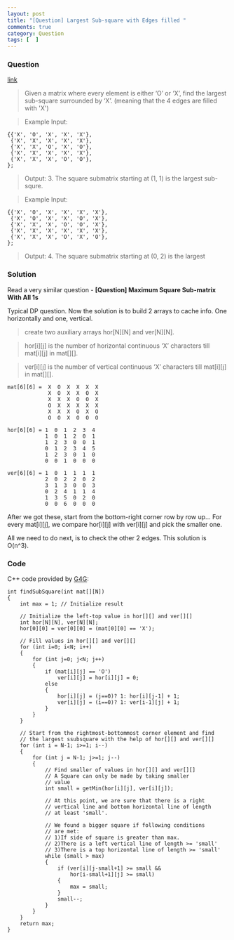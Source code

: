 ```yaml
---
layout: post
title: "[Question] Largest Sub-square with Edges filled "
comments: true
category: Question
tags: [  ]
---
```


### Question

[link](www.geeksforgeeks.org/given-matrix-o-x-find-largest-subsquare-surrounded-x/index.html)

> Given a matrix where every element is either ‘O’ or ‘X’, find the largest sub-square surrounded by ‘X’. (meaning that the 4 edges are filled with 'X')

> Example Input:

    {{'X', 'O', 'X', 'X', 'X'},
     {'X', 'X', 'X', 'X', 'X'},
     {'X', 'X', 'O', 'X', 'O'},
     {'X', 'X', 'X', 'X', 'X'},
     {'X', 'X', 'X', 'O', 'O'},
    };

> Output: 3. The square submatrix starting at (1, 1) is the largest sub-squre. 

> Example Input:

    {{'X', 'O', 'X', 'X', 'X', 'X'},
     {'X', 'O', 'X', 'X', 'O', 'X'},
     {'X', 'X', 'X', 'O', 'O', 'X'},
     {'X', 'X', 'X', 'X', 'X', 'X'},
     {'X', 'X', 'X', 'O', 'X', 'O'},
    };

> Output: 4. The square submatrix starting at (0, 2) is the largest

### Solution

Read a very similar question - __[Question] Maximum Square Sub-matrix With All 1s__

Typical DP question. Now the solution is to build 2 arrays to cache info. One horizontally and one, vertical. 

> create two auxiliary arrays hor[N][N] and ver[N][N]. 

> hor[i][j] is the number of horizontal continuous ‘X’ characters till mat[i][j] in mat[][]. 

> ver[i][j] is the number of vertical continuous ‘X’ characters till mat[i][j] in mat[][]. 

    mat[6][6] =  X  O  X  X  X  X
                 X  O  X  X  O  X
                 X  X  X  O  O  X
                 O  X  X  X  X  X
                 X  X  X  O  X  O
                 O  O  X  O  O  O

    hor[6][6] = 1  0  1  2  3  4
                1  0  1  2  0  1
                1  2  3  0  0  1
                0  1  2  3  4  5
                1  2  3  0  1  0
                0  0  1  0  0  0

    ver[6][6] = 1  0  1  1  1  1
                2  0  2  2  0  2
                3  1  3  0  0  3
                0  2  4  1  1  4
                1  3  5  0  2  0
                0  0  6  0  0  0

After we got these, start from the bottom-right corner row by row up... For every mat[i][j], we compare hor[i][j] with ver[i][j] and pick the smaller one. 

All we need to do next, is to check the other 2 edges. This solution is O(n^3).

### Code 

C++ code provided by [G4G](www.geeksforgeeks.org/given-matrix-o-x-find-largest-subsquare-surrounded-x/index.html):

    int findSubSquare(int mat[][N])
    {
        int max = 1; // Initialize result

        // Initialize the left-top value in hor[][] and ver[][]
        int hor[N][N], ver[N][N];
        hor[0][0] = ver[0][0] = (mat[0][0] == 'X');

        // Fill values in hor[][] and ver[][]
        for (int i=0; i<N; i++)
        {
            for (int j=0; j<N; j++)
            {
                if (mat[i][j] == 'O')
                    ver[i][j] = hor[i][j] = 0;
                else
                {
                    hor[i][j] = (j==0)? 1: hor[i][j-1] + 1;
                    ver[i][j] = (i==0)? 1: ver[i-1][j] + 1;
                }
            }
        }

        // Start from the rightmost-bottommost corner element and find
        // the largest ssubsquare with the help of hor[][] and ver[][]
        for (int i = N-1; i>=1; i--)
        {
            for (int j = N-1; j>=1; j--)
            {
                // Find smaller of values in hor[][] and ver[][]
                // A Square can only be made by taking smaller
                // value
                int small = getMin(hor[i][j], ver[i][j]);

                // At this point, we are sure that there is a right
                // vertical line and bottom horizontal line of length
                // at least 'small'.

                // We found a bigger square if following conditions
                // are met:
                // 1)If side of square is greater than max.
                // 2)There is a left vertical line of length >= 'small'
                // 3)There is a top horizontal line of length >= 'small'
                while (small > max)
                {
                    if (ver[i][j-small+1] >= small &&
                        hor[i-small+1][j] >= small)
                    {
                        max = small;
                    }
                    small--;
                }
            }
        }
        return max;
    }
